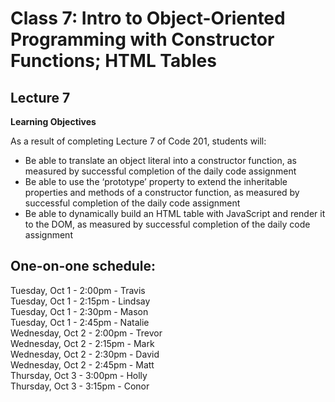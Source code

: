 # Class 7: Intro to Object-Oriented Programming with Constructor Functions; HTML Tables


## Lecture 7

**Learning Objectives**

As a result of completing Lecture 7 of Code 201, students will:
- Be able to translate an object literal into a constructor function, as measured by successful completion of the daily code assignment
- Be able to use the ‘prototype’ property to extend the inheritable properties and methods of a constructor function, as measured by successful completion of the daily code assignment
- Be able to dynamically build an HTML table with JavaScript and render it to the DOM, as measured by successful completion of the daily code assignment

## One-on-one schedule:
Tuesday, Oct 1 - 2:00pm - Travis  
Tuesday, Oct 1 - 2:15pm - Lindsay  
Tuesday, Oct 1 - 2:30pm - Mason  
Tuesday, Oct 1 - 2:45pm - Natalie  
Wednesday, Oct 2 - 2:00pm - Trevor  
Wednesday, Oct 2 - 2:15pm - Mark  
Wednesday, Oct 2 - 2:30pm - David  
Wednesday, Oct 2 - 2:45pm - Matt  
Thursday, Oct 3 - 3:00pm - Holly  
Thursday, Oct 3 - 3:15pm - Conor  